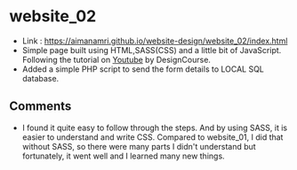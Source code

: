# website_02
- Link : https://aimanamri.github.io/website-design/website_02/index.html
- Simple page built using HTML,SASS(CSS) and a little bit of JavaScript. Following the tutorial on [Youtube](https://www.youtube.com/watch?v=D-h8L5hgW-w&ab_channel=DesignCourse) by DesignCourse.
- Added a simple PHP script to send the form details to LOCAL SQL database.
## Comments
- I found it quite easy to follow through the steps. And by using SASS, it is easier to understand and write CSS. Compared to website_01, I did that without SASS, so there were many parts I didn't understand but fortunately, it went well and I learned many new things.
